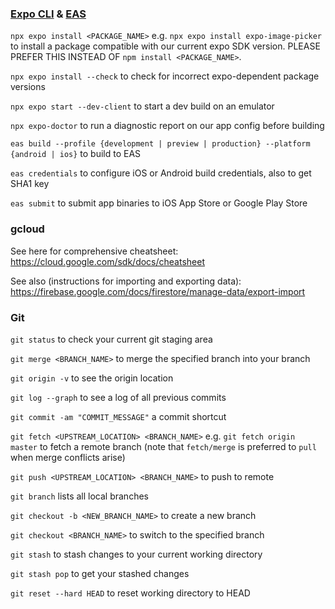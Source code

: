 ### [Expo CLI](https://docs.expo.dev/more/expo-cli/) & [EAS](https://github.com/expo/eas-cli?tab=readme-ov-file#commands)

`npx expo install <PACKAGE_NAME>` e.g. `npx expo install expo-image-picker` to install a package compatible with our current expo SDK version. PLEASE PREFER THIS INSTEAD OF `npm install <PACKAGE_NAME>`.

`npx expo install --check` to check for incorrect expo-dependent package versions

`npx expo start --dev-client` to start a dev build on an emulator

`npx expo-doctor` to run a diagnostic report on our app config before building

`eas build --profile {development | preview | production} --platform {android | ios}` to build to EAS

`eas credentials` to configure iOS or Android build credentials, also to get SHA1 key

`eas submit` to submit app binaries to iOS App Store or Google Play Store

### gcloud

See here for comprehensive cheatsheet: https://cloud.google.com/sdk/docs/cheatsheet

See also (instructions for importing and exporting data): https://firebase.google.com/docs/firestore/manage-data/export-import

### Git

`git status` to check your current git staging area

`git merge <BRANCH_NAME>` to merge the specified branch into your branch

`git origin -v` to see the origin location

`git log --graph` to see a log of all previous commits

`git commit -am "COMMIT_MESSAGE"` a commit shortcut

`git fetch <UPSTREAM_LOCATION> <BRANCH_NAME>` e.g. `git fetch origin master` to fetch a remote branch (note that `fetch/merge` is preferred to `pull` when merge conflicts arise)

`git push <UPSTREAM_LOCATION> <BRANCH_NAME>` to push to remote

`git branch` lists all local branches

`git checkout -b <NEW_BRANCH_NAME>` to create a new branch

`git checkout <BRANCH_NAME>` to switch to the specified branch 

`git stash` to stash changes to your current working directory

`git stash pop` to get your stashed changes

`git reset --hard HEAD` to reset working directory to HEAD